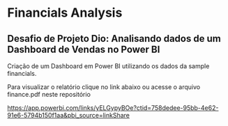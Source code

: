 # Financials Analysis

## Desafio de Projeto Dio: Analisando dados de um Dashboard de Vendas no Power BI

Criação de um Dashboard em Power BI utilizando os dados da sample financials. 

Para visualizar o relatório clique no link abaixo ou acesse o arquivo finance.pdf neste repositório

https://app.powerbi.com/links/yELGypyBOe?ctid=758dedee-95bb-4e62-91e6-5794b150f1aa&pbi_source=linkShare
